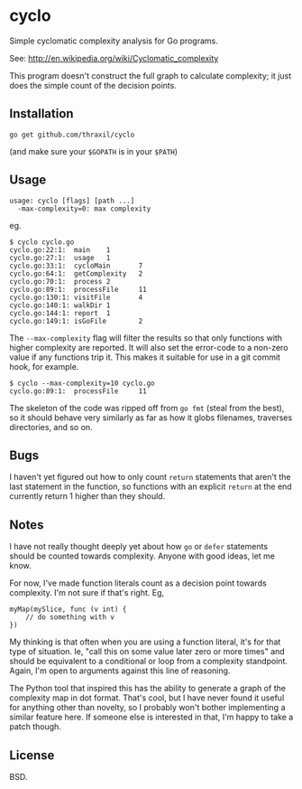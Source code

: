# cyclo

Simple cyclomatic complexity analysis for Go programs.

See: http://en.wikipedia.org/wiki/Cyclomatic_complexity

This program doesn't construct the full graph to calculate complexity;
it just does the simple count of the decision points.

## Installation

    go get github.com/thraxil/cyclo

(and make sure your `$GOPATH` is in your `$PATH`)

## Usage

    usage: cyclo [flags] [path ...]
      -max-complexity=0: max complexity

eg.

    $ cyclo cyclo.go
    cyclo.go:22:1:  main    1
    cyclo.go:27:1:  usage   1
    cyclo.go:33:1:  cycloMain       7
    cyclo.go:64:1:  getComplexity   2
    cyclo.go:70:1:  process 2
    cyclo.go:89:1:  processFile     11
    cyclo.go:130:1: visitFile       4
    cyclo.go:140:1: walkDir 1
    cyclo.go:144:1: report  1
    cyclo.go:149:1: isGoFile        2

The `--max-complexity` flag will filter the results so that only
functions with higher complexity are reported. It will also set the
error-code to a non-zero value if any functions trip it. This makes it
suitable for use in a git commit hook, for example.

    $ cyclo --max-complexity=10 cyclo.go
    cyclo.go:89:1:  processFile     11

The skeleton of the code was ripped off from `go fmt` (steal from the
best), so it should behave very similarly as far as how it globs
filenames, traverses directories, and so on.

## Bugs

I haven't yet figured out how to only count `return` statements that
aren't the last statement in the function, so functions with an
explicit `return` at the end currently return 1 higher than they
should.

## Notes

I have not really thought deeply yet about how `go` or `defer`
statements should be counted towards complexity. Anyone with good
ideas, let me know.

For now, I've made function literals count as a decision point towards
complexity. I'm not sure if that's right. Eg,

    myMap(mySlice, func (v int) {
        // do something with v
    })

My thinking is that often when you are using a function literal, it's
for that type of situation. Ie, "call this on some value later zero or
more times" and should be equivalent to a conditional or loop from a
complexity standpoint. Again, I'm open to arguments against this line
of reasoning.

The Python tool that inspired this has the ability to generate a graph
of the complexity map in dot format. That's cool, but I have never
found it useful for anything other than novelty, so I probably won't
bother implementing a similar feature here. If someone else is
interested in that, I'm happy to take a patch though.

## License

BSD.
